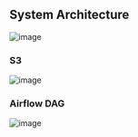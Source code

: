 ## System Architecture

![image](https://github.com/Pramita0410/food-delivery-data-analysis/assets/114774760/248ae756-3c1d-4792-9a0c-eeda38b02fb9)

### S3

![image](https://github.com/Pramita0410/food-delivery-data-analysis/assets/114774760/871f4d2f-a368-4206-ad4e-439865f4ab2f)

### Airflow DAG

![image](https://github.com/Pramita0410/food-delivery-data-analysis/assets/114774760/faffc78a-ca4c-42cc-97e5-c2b03237c7f4)


